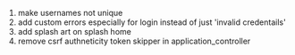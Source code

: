 1. make usernames not unique
2. add custom errors especially for login instead of just 'invalid credentails'
3. add splash art on splash home
4. remove csrf authneticity token skipper in application_controller